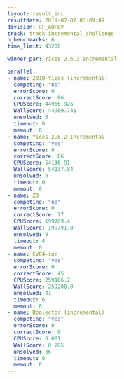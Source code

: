 ```yaml
---
layout: result_inc
resultdate: 2019-07-07 03:09:49
division: QF_AUFBV
track: track_incremental_challenge
n_benchmarks: 6
time_limit: 43200

winner_par: Yices 2.6.2 Incremental

parallel:
- name: 2018-Yices (incremental)
  competing: "no"
  errorScore: 0
  correctScore: 86
  CPUScore: 44966.926
  WallScore: 44969.741
  unsolved: 0
  timeout: 0
  memout: 0
- name: Yices 2.6.2 Incremental
  competing: "yes"
  errorScore: 0
  correctScore: 86
  CPUScore: 54136.91
  WallScore: 54137.84
  unsolved: 0
  timeout: 0
  memout: 0
- name: Z3
  competing: "no"
  errorScore: 0
  correctScore: 77
  CPUScore: 199789.4
  WallScore: 199791.0
  unsolved: 9
  timeout: 4
  memout: 0
- name: CVC4-inc
  competing: "yes"
  errorScore: 0
  correctScore: 45
  CPUScore: 259186.2
  WallScore: 259200.0
  unsolved: 41
  timeout: 6
  memout: 0
- name: Boolector (incremental)
  competing: "yes"
  errorScore: 0
  correctScore: 0
  CPUScore: 0.081
  WallScore: 0.285
  unsolved: 86
  timeout: 0
  memout: 0
---
```

